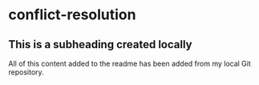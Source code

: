 # conflict-resolution

## This is a subheading created locally

All of this content added to the readme has been added from my local Git repository.